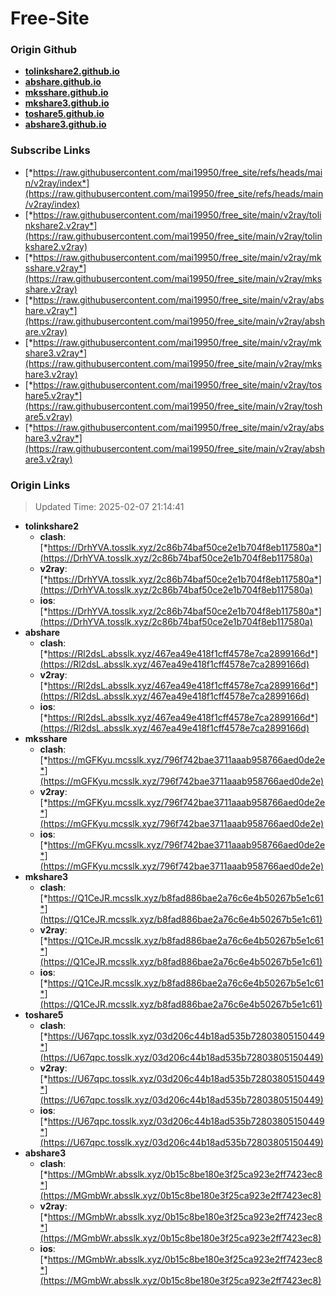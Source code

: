 # Free-Site

### Origin Github

- [**tolinkshare2.github.io**](https://github.com/tolinkshare2/tolinkshare2.github.io)
- [**abshare.github.io**](https://github.com/abshare/abshare.github.io)
- [**mksshare.github.io**](https://github.com/mksshare/mksshare.github.io)
- [**mkshare3.github.io**](https://github.com/mkshare3/mkshare3.github.io)
- [**toshare5.github.io**](https://github.com/toshare5/toshare5.github.io)
- [**abshare3.github.io**](https://github.com/abshare3/abshare3.github.io)

### Subscribe Links

- [*https://raw.githubusercontent.com/mai19950/free_site/refs/heads/main/v2ray/index*](https://raw.githubusercontent.com/mai19950/free_site/refs/heads/main/v2ray/index)
- [*https://raw.githubusercontent.com/mai19950/free_site/main/v2ray/tolinkshare2.v2ray*](https://raw.githubusercontent.com/mai19950/free_site/main/v2ray/tolinkshare2.v2ray)
- [*https://raw.githubusercontent.com/mai19950/free_site/main/v2ray/mksshare.v2ray*](https://raw.githubusercontent.com/mai19950/free_site/main/v2ray/mksshare.v2ray)
- [*https://raw.githubusercontent.com/mai19950/free_site/main/v2ray/abshare.v2ray*](https://raw.githubusercontent.com/mai19950/free_site/main/v2ray/abshare.v2ray)
- [*https://raw.githubusercontent.com/mai19950/free_site/main/v2ray/mkshare3.v2ray*](https://raw.githubusercontent.com/mai19950/free_site/main/v2ray/mkshare3.v2ray)
- [*https://raw.githubusercontent.com/mai19950/free_site/main/v2ray/toshare5.v2ray*](https://raw.githubusercontent.com/mai19950/free_site/main/v2ray/toshare5.v2ray)
- [*https://raw.githubusercontent.com/mai19950/free_site/main/v2ray/abshare3.v2ray*](https://raw.githubusercontent.com/mai19950/free_site/main/v2ray/abshare3.v2ray)

### Origin Links

> Updated Time: 2025-02-07 21:14:41

- **tolinkshare2**
  - **clash**: [*https://DrhYVA.tosslk.xyz/2c86b74baf50ce2e1b704f8eb117580a*](https://DrhYVA.tosslk.xyz/2c86b74baf50ce2e1b704f8eb117580a)
  - **v2ray**: [*https://DrhYVA.tosslk.xyz/2c86b74baf50ce2e1b704f8eb117580a*](https://DrhYVA.tosslk.xyz/2c86b74baf50ce2e1b704f8eb117580a)
  - **ios**: [*https://DrhYVA.tosslk.xyz/2c86b74baf50ce2e1b704f8eb117580a*](https://DrhYVA.tosslk.xyz/2c86b74baf50ce2e1b704f8eb117580a)
- **abshare**
  - **clash**: [*https://Rl2dsL.absslk.xyz/467ea49e418f1cff4578e7ca2899166d*](https://Rl2dsL.absslk.xyz/467ea49e418f1cff4578e7ca2899166d)
  - **v2ray**: [*https://Rl2dsL.absslk.xyz/467ea49e418f1cff4578e7ca2899166d*](https://Rl2dsL.absslk.xyz/467ea49e418f1cff4578e7ca2899166d)
  - **ios**: [*https://Rl2dsL.absslk.xyz/467ea49e418f1cff4578e7ca2899166d*](https://Rl2dsL.absslk.xyz/467ea49e418f1cff4578e7ca2899166d)
- **mksshare**
  - **clash**: [*https://mGFKyu.mcsslk.xyz/796f742bae3711aaab958766aed0de2e*](https://mGFKyu.mcsslk.xyz/796f742bae3711aaab958766aed0de2e)
  - **v2ray**: [*https://mGFKyu.mcsslk.xyz/796f742bae3711aaab958766aed0de2e*](https://mGFKyu.mcsslk.xyz/796f742bae3711aaab958766aed0de2e)
  - **ios**: [*https://mGFKyu.mcsslk.xyz/796f742bae3711aaab958766aed0de2e*](https://mGFKyu.mcsslk.xyz/796f742bae3711aaab958766aed0de2e)
- **mkshare3**
  - **clash**: [*https://Q1CeJR.mcsslk.xyz/b8fad886bae2a76c6e4b50267b5e1c61*](https://Q1CeJR.mcsslk.xyz/b8fad886bae2a76c6e4b50267b5e1c61)
  - **v2ray**: [*https://Q1CeJR.mcsslk.xyz/b8fad886bae2a76c6e4b50267b5e1c61*](https://Q1CeJR.mcsslk.xyz/b8fad886bae2a76c6e4b50267b5e1c61)
  - **ios**: [*https://Q1CeJR.mcsslk.xyz/b8fad886bae2a76c6e4b50267b5e1c61*](https://Q1CeJR.mcsslk.xyz/b8fad886bae2a76c6e4b50267b5e1c61)
- **toshare5**
  - **clash**: [*https://U67qpc.tosslk.xyz/03d206c44b18ad535b72803805150449*](https://U67qpc.tosslk.xyz/03d206c44b18ad535b72803805150449)
  - **v2ray**: [*https://U67qpc.tosslk.xyz/03d206c44b18ad535b72803805150449*](https://U67qpc.tosslk.xyz/03d206c44b18ad535b72803805150449)
  - **ios**: [*https://U67qpc.tosslk.xyz/03d206c44b18ad535b72803805150449*](https://U67qpc.tosslk.xyz/03d206c44b18ad535b72803805150449)
- **abshare3**
  - **clash**: [*https://MGmbWr.absslk.xyz/0b15c8be180e3f25ca923e2ff7423ec8*](https://MGmbWr.absslk.xyz/0b15c8be180e3f25ca923e2ff7423ec8)
  - **v2ray**: [*https://MGmbWr.absslk.xyz/0b15c8be180e3f25ca923e2ff7423ec8*](https://MGmbWr.absslk.xyz/0b15c8be180e3f25ca923e2ff7423ec8)
  - **ios**: [*https://MGmbWr.absslk.xyz/0b15c8be180e3f25ca923e2ff7423ec8*](https://MGmbWr.absslk.xyz/0b15c8be180e3f25ca923e2ff7423ec8)
